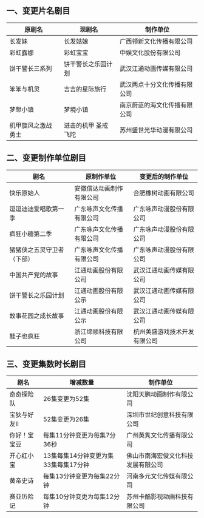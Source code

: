 ## 一、变更片名剧目
 原剧名 | 现剧名 | 制作单位 
---|---|---
 长发妹 | 长发姑娘 | 广西领新文化传播有限公司 
 彩虹露娜 | 彩虹宝宝 | 中娱文化股份有限公司 
 饼干警长三系列 | 饼干警长之乐园计划 | 武汉江通动画传媒有限公司 
 笨笨与机灵 | 吉吉的星际旅行 | 武汉两点十分文化传播有限公司 
 梦想小镇 | 梦境小镇 | 南京蔚蓝的海文化传播有限公司 
 机甲旋风之激战勇士 | 进击的机甲 圣戒飞陀 | 苏州盛世光华动漫有限公司 

## 二、变更制作单位剧目
 剧名 | 原制作单位 | 变更后的制作单位 
---|---|---
 快乐原始人 | 安徽信达动画制作有限公司 | 合肥橡树动画有限公司 
 逗逗迪迪爱唱歌第一季 | 广东咏声文化传播有限公司 | 广东咏声动漫股份有限公司 
 疯狂小糖第二季 | 广东咏声文化传播有限公司 | 广东咏声动漫股份有限公司 
 猪猪侠之五灵守卫者（下部） | 广东咏声文化传播有限公司 | 广东咏声动漫股份有限公司 
 中国共产党的故事 | 江通动画股份有限公司 | 武汉江通动画传媒有限公司 
 饼干警长之乐园计划 | 江通动画股份有限公示 | 武汉江通动画传媒有限公司 
 故事花园之成长故事 | 江通动画股份有限公示 | 武汉江通动画传媒有限公司 
 鞋子也疯狂 | 浙江缔顺科技有限公司 | 杭州美盛游戏技术开发有限公司 

## 三、变更集数时长剧目
 剧名 | 增减数量 | 制作单位 
---|---|---
 奇奇探险队 | 26集变更为52集 | 沈阳天鹏动画制作有限公司 
 宝狄与好友II | 52集变更为26集 | 深圳市世纪创意科技有限公司 
 你好！宝宝豆 | 每集11分钟变更为每集7分36秒 | 广州英隽文化传播有限公司 
 开心红小宝 | 13集每集14分钟变更为集33集每集17分钟 | 佛山市南海宏俊文化科技发展有限公司 
 黄帝史诗 | 每集13分钟变更为每集22分钟 | 河南多元文化传媒有限公司 
 赛亚历险记 | 每集10分钟变更为每集12分钟 | 苏州卡酷影视动画科技有限公司 